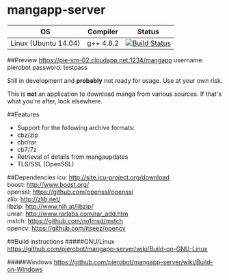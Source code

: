 # mangapp-server

OS | Compiler | Status
---|----------|--------
Linux (Ubuntu 14.04)|g++ 4.8.2|[![Build Status](https://travis-ci.org/pierobot/mangapp-server.svg?branch=master)](https://travis-ci.org/pierobot/mangapp-server)|

##Preview
https://pie-vm-02.cloudapp.net:1234/mangapp
username: pierobot
password: testpass

Still in development and **probably** not ready for usage. Use at your own risk.

This is **not** an application to download manga from various sources. If that's what you're after, look elsewhere.

##Features
* Support for the following archive formats:
 * cbz/zip
 * cbr/rar
 * cb7/7z
* Retrieval of details from mangaupdates
* TLS/SSL (OpenSSL)


##Dependencies
icu:    http://site.icu-project.org/download </br>
boost:  http://www.boost.org/ </br>
openssl: https://github.com/openssl/openssl </br>
zlib:   http://zlib.net/ </br>
libzip: http://www.nih.at/libzip/ </br>
unrar:  http://www.rarlabs.com/rar_add.htm </br>
mstch:  https://github.com/no1msd/mstch </br>
opencv: https://github.com/itseez/opencv </br>

##Build instructions
#####GNU/Linux
https://github.com/pierobot/mangapp-server/wiki/Build-on-GNU-Linux

#####Windows
https://github.com/pierobot/mangapp-server/wiki/Build-on-Windows

